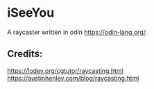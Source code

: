 # iSeeYou

A raycaster written in odin https://odin-lang.org/.

## Credits:

https://lodev.org/cgtutor/raycasting.html
https://austinhenley.com/blog/raycasting.html
